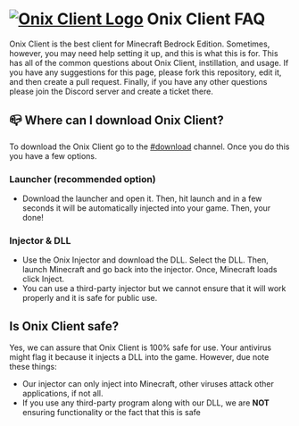 # [![Onix Client Logo](https://github.com/notJudahRR/OnixClientFaq/blob/main/onixlogosmall.png?raw=true)](https://discord.gg/OnixClient) Onix Client FAQ

Onix Client is the best client for Minecraft Bedrock Edition. Sometimes, however, you may need help setting it up, and this is what this is for. This has all of the common questions about Onix Client, instillation, and usage. If you have any suggestions for this page, please fork this repository, edit it, and then create a pull request. Finally, if you have any other questions please join the Discord server and create a ticket there.

## 📪 Where can I download Onix Client?

To download the Onix Client go to the [#download](https://discord.com/channels/814195071356370977/852334369061863464) channel. Once you do this you have a few options.

### Launcher (recommended option)
- Download the launcher and open it. Then, hit launch and in a few seconds it will be automatically injected into your game. Then, your done!

### Injector & DLL
- Use the Onix Injector and download the DLL. Select the DLL. Then, launch Minecraft and go back into the injector. Once, Minecraft loads click Inject.
- You can use a third-party injector but we cannot ensure that it will work properly and it is safe for public use.

## Is Onix Client safe?

Yes, we can assure that Onix Client is 100% safe for use. Your antivirus might flag it because it injects a DLL into the game. However, due note these things:
- Our injector can only inject into Minecraft, other viruses attack other applications, if not all.
- If you use any third-party program along with our DLL, we are **NOT** ensuring functionality or the fact that this is safe
